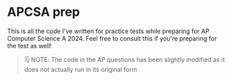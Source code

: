 # APCSA prep

This is all the code I've written for practice tests while preparing for AP Computer Science A 2024. Feel free to consult this if you're preparing for the test as well!

> 🗒 NOTE: The code in the AP questions has been slightly modified as it does not actually run in its original form
